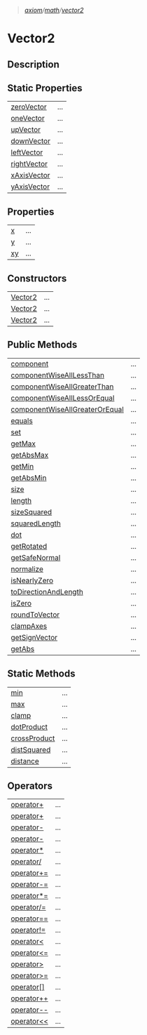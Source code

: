 > _[axiom](../../axiom.md)/[math](../math.md)/[vector2](./vector2.md)_

# Vector2

## Description

## Static Properties

|  |  |
|--|--|
|[zeroVector](./vector2/properties/static/zeroVector.md)|...|
|[oneVector](./vector2/properties/static/oneVector.md)|...|
|[upVector](./vector2/properties/static/upVector.md)|...|
|[downVector](./vector2/properties/static/downVector.md)|...|
|[leftVector](./vector2/properties/static/leftVector.md)|...|
|[rightVector](./vector2/properties/static/rightVector.md)|...|
|[xAxisVector](./vector2/properties/static/xAxisVector.md)|...|
|[yAxisVector](./vector2/properties/static/yAxisVector.md)|...|

## Properties

|  |  |
|--|--|
|[x](./vector2/properties/x.md)|...|
|[y](./vector2/properties/y.md)|...|
|[xy](./vector2/properties/xy.md)|...|

## Constructors

|  |  |
|--|--|
|[Vector2](./vector2/constructors/empty.md)|...|
|[Vector2](./vector2/constructors/one-float.md)|...|
|[Vector2](./vector2/constructors/two-float.md)|...|

## Public Methods

|  |  |
|--|--|
|[component](./vector2/methods/component.md)|...|
|[componentWiseAllLessThan](./vector2/methods/componentWiseAllLessThan.md)|...|
|[componentWiseAllGreaterThan](./vector2/methods/componentWiseAllGreaterThan.md)|...|
|[componentWiseAllLessOrEqual](./vector2/methods/componentWiseAllLessOrEqual.md)|...|
|[componentWiseAllGreaterOrEqual](./vector2/methods/componentWiseAllGreaterOrEqual.md)|...|
|[equals](./vector2/methods/equals.md)|...|
|[set](./vector2/methods/set.md)|...|
|[getMax](./vector2/methods/getMax.md)|...|
|[getAbsMax](./vector2/methods/getAbsMax.md)|...|
|[getMin](./vector2/methods/getMin.md)|...|
|[getAbsMin](./vector2/methods/getAbsMin.md)|...|
|[size](./vector2/methods/size.md)|...|
|[length](./vector2/methods/length.md)|...|
|[sizeSquared](./vector2/methods/sizeSquared.md)|...|
|[squaredLength](./vector2/methods/squaredLength.md)|...|
|[dot](./vector2/methods/dot.md)|...|
|[getRotated](./vector2/methods/getRotated.md)|...|
|[getSafeNormal](./vector2/methods/getSafeNormal.md)|...|
|[normalize](./vector2/methods/normalize.md)|...|
|[isNearlyZero](./vector2/methods/isNearlyZero.md)|...|
|[toDirectionAndLength](./vector2/methods/toDirectionAndLength.md)|...|
|[isZero](./vector2/methods/isZero.md)|...|
|[roundToVector](./vector2/methods/roundToVector.md)|...|
|[clampAxes](./vector2/methods/clampAxes.md)|...|
|[getSignVector](./vector2/methods/getSignVector.md)|...|
|[getAbs](./vector2/methods/getAbs.md)|...|

## Static Methods

|  |  |
|--|--|
|[min](./vector2/methods/static/min.md)|...|
|[max](./vector2/methods/static/max.md)|...|
|[clamp](./vector2/methods/static/clamp.md)|...|
|[dotProduct](./vector2/methods/static/dotProduct.md)|...|
|[crossProduct](./vector2/methods/static/crossProduct.md)|...|
|[distSquared](./vector2/methods/static/distSquared.md)|...|
|[distance](./vector2/methods/static/distance.md)|...|

## Operators

|  |  |
|--|--|
|[operator+](./vector2/operators/+op.md)|...|
|[operator+](./vector2/operators/op+.md)|...|
|[operator-](./vector2/operators/-op.md)|...|
|[operator-](./vector2/operators/op-.md)|...|
|[operator*](./vector2/operators/op*.md)|...|
|[operator/](./vector2/operators/ops.md)|...|
|[operator+=](./vector2/operators/op+=.md)|...|
|[operator-=](./vector2/operators/op-=.md)|...|
|[operator*=](./vector2/operators/op*=.md)|...|
|[operator/=](./vector2/operators/ops=.md)|...|
|[operator==](./vector2/operators/op==.md)|...|
|[operator!=](./vector2/operators/op!=.md)|...|
|[operator<](./vector2/operators/op<.md)|...|
|[operator<=](./vector2/operators/op<=.md)|...|
|[operator>](./vector2/operators/op>.md)|...|
|[operator>=](./vector2/operators/op>=.md)|...|
|[operator[]](./vector2/operators/op[].md)|...|
|[operator++](./vector2/operators/op++.md)|...|
|[operator--](./vector2/operators/op--.md)|...|
|[operator<<](./vector2/operators/op<<.md)|...|
